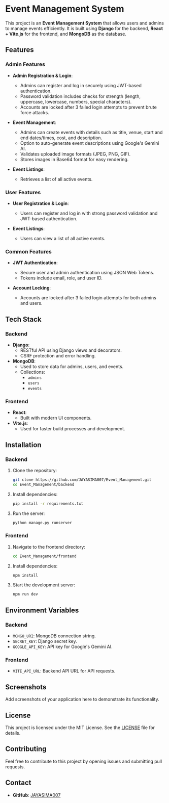 # Event Management System

This project is an **Event Management System** that allows users and admins to manage events efficiently. It is built using **Django** for the backend, **React + Vite.js** for the frontend, and **MongoDB** as the database.

## Features

### Admin Features
- **Admin Registration & Login**:
  - Admins can register and log in securely using JWT-based authentication.
  - Password validation includes checks for strength (length, uppercase, lowercase, numbers, special characters).
  - Accounts are locked after 3 failed login attempts to prevent brute force attacks.

- **Event Management**:
  - Admins can create events with details such as title, venue, start and end dates/times, cost, and description.
  - Option to auto-generate event descriptions using Google's Gemini AI.
  - Validates uploaded image formats (JPEG, PNG, GIF).
  - Stores images in Base64 format for easy rendering.

- **Event Listings**:
  - Retrieves a list of all active events.

### User Features
- **User Registration & Login**:
  - Users can register and log in with strong password validation and JWT-based authentication.

- **Event Listings**:
  - Users can view a list of all active events.

### Common Features
- **JWT Authentication**:
  - Secure user and admin authentication using JSON Web Tokens.
  - Tokens include email, role, and user ID.

- **Account Locking**:
  - Accounts are locked after 3 failed login attempts for both admins and users.

## Tech Stack

### Backend
- **Django**:
  - RESTful API using Django views and decorators.
  - CSRF protection and error handling.
- **MongoDB**:
  - Used to store data for admins, users, and events.
  - Collections:
    - `admins`
    - `users`
    - `events`

### Frontend
- **React**:
  - Built with modern UI components.
- **Vite.js**:
  - Used for faster build processes and development.

## Installation

### Backend
1. Clone the repository:
   ```bash
   git clone https://github.com/JAYASIMA007/Event_Management.git
   cd Event_Management/backend
   ```
2. Install dependencies:
   ```bash
   pip install -r requirements.txt
   ```
3. Run the server:
   ```bash
   python manage.py runserver
   ```

### Frontend
1. Navigate to the frontend directory:
   ```bash
   cd Event_Management/frontend
   ```
2. Install dependencies:
   ```bash
   npm install
   ```
3. Start the development server:
   ```bash
   npm run dev
   ```

## Environment Variables

### Backend
- `MONGO_URI`: MongoDB connection string.
- `SECRET_KEY`: Django secret key.
- `GOOGLE_API_KEY`: API key for Google's Gemini AI.

### Frontend
- `VITE_API_URL`: Backend API URL for API requests.

## Screenshots
Add screenshots of your application here to demonstrate its functionality.

## License
This project is licensed under the MIT License. See the [LICENSE](LICENSE) file for details.

## Contributing
Feel free to contribute to this project by opening issues and submitting pull requests.

## Contact
- **GitHub**: [JAYASIMA007](https://github.com/JAYASIMA007)
